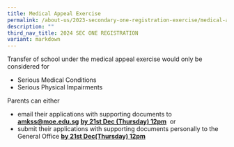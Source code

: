 ```yaml
---
title: Medical Appeal Exercise
permalink: /about-us/2023-secondary-one-registration-exercise/medical-appeal-exercise/
description: ""
third_nav_title: 2024 SEC ONE REGISTRATION
variant: markdown
---
```

Transfer of school under the medical appeal exercise would only be considered for

* Serious Medical Conditions&nbsp;
* Serious Physical Impairments

  

Parents can either&nbsp;

* email their applications with supporting documents to <a href="mailto:amkss@moe.edu.sg"><b><font color="#62C183">amkss@moe.edu.sg</font></b></a>&nbsp;**<u>by 21st&nbsp;Dec (Thursday) 12pm</u>**&nbsp;&nbsp;or&nbsp;
* submit their applications with supporting documents personally to the General Office&nbsp;**<u>by 21st&nbsp;Dec(Thursday) 12pm</u>**